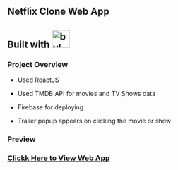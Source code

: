 ## Netflix Clone Web App

## Built with <img src="https://img.icons8.com/officel/48/000000/react.png" alt="bulma" width="40" height="40"/>

### Project Overview

* Used ReactJS

* Used TMDB API for movies and TV Shows data

* Firebase for deploying

* Trailer popup appears on clicking the movie or show
  
### Preview

### [Clickk Here to View Web App](https://netflix-8936f.web.app/)
